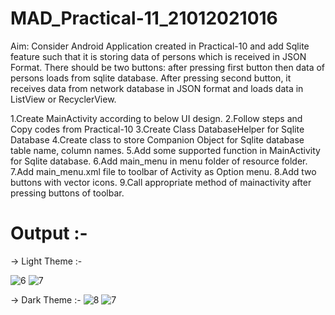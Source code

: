 # MAD_Practical-11_21012021016


Aim:
Consider Android Application created in Practical-10 and add Sqlite feature such that it is storing data of persons which is received in JSON Format. There should be two buttons: after pressing first button then data of persons loads from sqlite database. After pressing second button, it receives data from network database in JSON format and loads data in ListView or RecyclerView.

1.Create MainActivity according to below UI design.
2.Follow steps and Copy codes from Practical-10
3.Create Class DatabaseHelper for Sqlite Database
4.Create class to store Companion Object for Sqlite database table name, column names.
5.Add some supported function in MainActivity for Sqlite database.
6.Add main_menu in menu folder of resource folder.
7.Add main_menu.xml file to toolbar of Activity as Option menu.
8.Add two buttons with vector icons.
9.Call appropriate method of mainactivity after pressing buttons of toolbar.

# Output :-

-> Light Theme :- 

 ![6](https://github.com/DarshilChodvadiya193/MAD_Practical-11_21012021016/assets/98377643/2f1c8c15-da0c-43ac-ac06-4ca6fef5b651)
 ![7](https://github.com/DarshilChodvadiya193/MAD_Practical-11_21012021016/assets/98377643/158611ac-2340-4040-9332-46a7f5915ed2)


-> Dark Theme :-
![8](https://github.com/DarshilChodvadiya193/MAD_Practical-11_21012021016/assets/98377643/8deb0ef8-fe11-4d86-880f-c4e6e471fe37)
![7](https://github.com/DarshilChodvadiya193/MAD_Practical-11_21012021016/assets/98377643/3d9dc96a-4b76-4948-b00e-d651efb77217)

